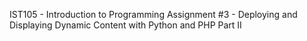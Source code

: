 IST105 - Introduction to Programming
Assignment #3 - Deploying and Displaying Dynamic Content with Python and PHP Part II
